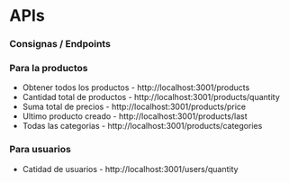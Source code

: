 # APIs

### Consignas / Endpoints

### Para la productos
* Obtener todos los productos - http://localhost:3001/products
* Cantidad total de productos - http://localhost:3001/products/quantity
* Suma total de precios - http://localhost:3001/products/price
* Ultimo producto creado - http://localhost:3001/products/last
* Todas las categorias - http://localhost:3001/products/categories

### Para usuarios
* Catidad de usuarios - http://localhost:3001/users/quantity


